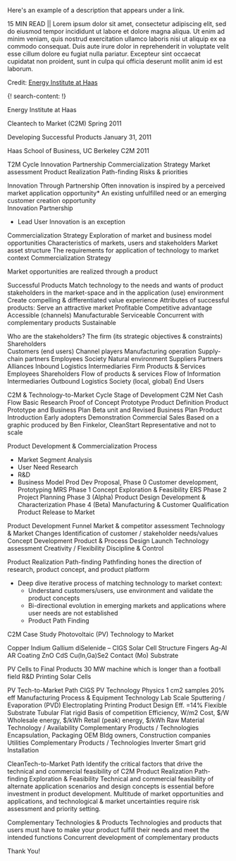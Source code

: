 Here's an example of a description that appears under a link.

15 MIN READ || Lorem ipsum dolor sit amet, consectetur adipiscing elit, sed do eiusmod tempor incididunt ut labore et dolore magna aliqua. Ut enim ad minim veniam, quis nostrud exercitation ullamco laboris nisi ut aliquip ex ea commodo consequat. Duis aute irure dolor in reprehenderit in voluptate velit esse cillum dolore eu fugiat nulla pariatur. Excepteur sint occaecat cupidatat non proident, sunt in culpa qui officia deserunt mollit anim id est laborum.

Credit: [Energy Institute at Haas](https://ei.haas.berkeley.edu/)


{! search-content: !}

Energy Institute at Haas

Cleantech to Market (C2M) 
Spring 2011

Developing Successful Products
January 31, 2011

Haas School of Business, UC Berkeley 
C2M 2011


T2M Cycle
Innovation 
Partnership 
Commercialization Strategy
Market assessment
Product Realization 
Path-finding
Risks & priorities 


Innovation Through Partnership
Often innovation is inspired by a perceived market application opportunity*
An existing unfulfilled need or an emerging customer creation opportunity  
Innovation Partnership
* Lead User Innovation is an exception


Commercialization Strategy
Exploration of market and business model opportunities
Characteristics of markets, users and stakeholders
Market asset structure
The requirements for application of technology to market context
Commercialization Strategy


Market opportunities are realized through a product



Successful Products 
Match technology to the needs and wants of product stakeholders in the market-space and in the application (use) environment
Create compelling & differentiated value experience
Attributes of successful products:
Serve an attractive market
Profitable
Competitive advantage
Accessible (channels)
Manufacturable
Serviceable
Concurrent with complementary products
Sustainable



Who are the stakeholders?
The firm (its strategic objectives & constraints)
Shareholders  
Customers (end users) 
Channel players
Manufacturing operation 
Supply-chain partners
Employees
Society 
Natural environment
Suppliers
Partners
Alliances
Inbound Logistics
Intermediaries
Firm
Products & Services
Employees
Shareholders
Flow of products & services
Flow of Information
Intermediaries
Outbound Logistics
Society (local, global)
End Users



C2M & Technology-to-Market Cycle
Stage of Development
C2M
Net Cash Flow
Basic Research
Proof of Concept
Prototype
Product Definition
Product Prototype and Business Plan
Βeta unit and Revised Business Plan
Product Introduction
Early adopters Demonstration
Commercial Sales
Based on a graphic produced by Ben Finkelor, CleanStart
Representative and not to scale 



Product Development & Commercialization Process
* Market Segment Analysis
* User Need Research 
* R&D
* Business Model
Prod Dev Proposal, Phase 0 
Customer development, Prototyping
MRS
Phase 1 Concept
Exploration & Feasibility
ERS
Phase 2
Project Planning
Phase 3 (Alpha)
Product Design Development & Characterization
Phase 4 (Beta)
Manufacturing & Customer Qualification 
Product Release to Market


Product Development Funnel
Market & competitor  assessment
Technology & Market Changes
Identification of customer / stakeholder needs/values
Concept Development
Product & Process Design
Launch
Technology assessment
Creativity / Flexibility
Discipline & Control  



Product Realization Path-finding
Pathfinding hones the direction of research, product concept, and product platform
* Deep dive iterative process of matching technology to market context: 
  * Understand customers/users, use environment and validate the product concepts 
  * Bi-directional evolution in emerging markets and applications where user needs are not established
  * Product Path Finding 



C2M Case Study
Photovoltaic (PV) Technology to Market


Copper Indium Gallium diSelenide – CIGS Solar Cell Structure
Fingers Ag-Al
AR Coating
ZnO
CdS
Cu(In,Ga)Se2 
Contact (Mo)
Substrate


PV Cells to Final Products 
30 MW machine which is longer than a football field
R&D
Printing Solar Cells 



PV Tech-to-Market Path
CIGS PV Technology
Physics
1 cm2 samples
20% eff
Manufacturing Process & Equipment Technology
Lab Scale
Sputtering / Evaporation (PVD)
Electroplating
Printing
Product Design 
Eff. =14%
Flexible Substrate
Tubular
Flat rigid
Basis of competition
Efficiency, W/m2
Cost, $/W
Wholesale energy, $/kWh
Retail (peak) energy, $/kWh
Raw Material Technology / Availability
Complementary Products / Technologies Encapsulation, Packaging
OEM
Bldg owners, Construction companies
Utilities
Complementary Products / Technologies
Inverter
Smart grid
Installation


CleanTech-to-Market Path
Identify the critical factors that drive the technical and commercial feasibility of C2M
Product Realization Path-finding
Exploration & Feasibility 
Technical and commercial feasibility of alternate application scenarios and design concepts is essential before investment in product development.
Multitude of market opportunities and applications, and technological & market uncertainties require risk assessment and priority setting.


Complementary Technologies & Products
Technologies and products that users must have to make your product fulfill their needs and meet the intended functions
Concurrent development of complementary products


Thank You!
















